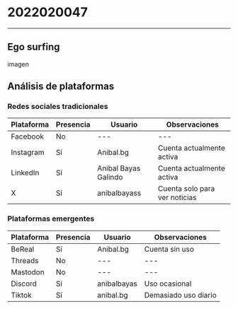 # 2022020047
---
## Ego surfing
imagen
## Análisis de plataformas

### Redes sociales tradicionales

| Plataforma | Presencia | Usuario                 | Observaciones                                      |
|------------|----------|-------------------------|----------------------------------------------------|
| Facebook   | No       | ---          | ---                         |
| Instagram  | Sí       | Anibal.bg             | Cuenta actualmente activa                         |
| LinkedIn   | Sí       | Anibal Bayas Galindo    | Cuenta actualmente activa     |
| X          | Sí       | anibalbayass            | Cuenta solo para ver noticias                     |

### Plataformas emergentes

| Plataforma | Presencia | Usuario            | Observaciones          |
|------------|----------|--------------------|------------------------|
| BeReal     | Sí       | Anibal.bg     | Cuenta sin uso      |
| Threads    | No       | ---                | ---                    |
| Mastodon   | No       | ---                | ---                    |
| Discord    | Sí       | anibalbayas     | Uso ocasional          |
| Tiktok     | Sí       | anibal.bg     | Demasiado uso diario  |

